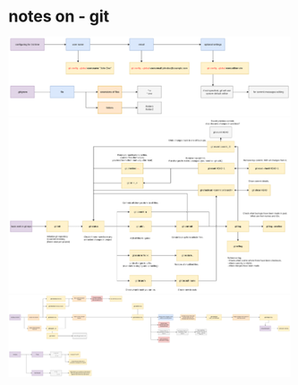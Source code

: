 # notes on - git
![image_1](https://github.com/MrOWl101/my-notes/blob/main/git_config.png?raw=true)
![image_2](https://github.com/MrOWl101/my-notes/blob/main/git_workflow.png?raw=true)
![image_2](https://github.com/MrOWl101/my-notes/blob/main/branches.png?raw=true)
